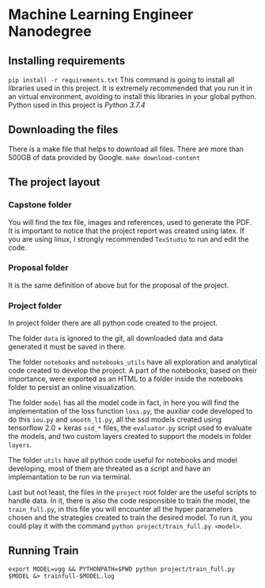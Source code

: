 # Machine Learning Engineer Nanodegree

## Installing requirements
`pip install -r requirements.txt` This command is going to install all libraries used in this project. It is extremely recommended that you run it in an virtual environment, avoiding to install this libraries in your global python. Python used in this project is *Python 3.7.4*

## Downloading the files
There is a make file that helps to download all files. There are more than 500GB of data provided by Google.
`make download-content`

## The project layout

### Capstone folder

You will find the tex file, images and references, used to generate the PDF. It is important to notice that the project report was created using latex. If you are using linux, I strongly recommended `TexStudio` to run and edit the code.

### Proposal folder

It is the same definition of above but for the proposal of the project.

### Project folder

In project folder there are all python code created to the project.

The folder `data` is ignored to the git, all downloaded data and data generated it must be saved in there.

The folder `notebooks` and `notebooks_utils` have all exploration and analytical code created to develop the project. A part of the notebooks, based on their importance, were exported as an HTML to a folder inside the notebooks folder to persist an online visualization.

The folder `model` has all the model code in fact, in here you will find the implementation of the loss function `loss.py`, the auxiliar code developed to do this `iou.py` and `smooth_l1.py`, all the ssd models created using tensorflow 2.0 + keras `ssd_*` files, the `evaluator.py` script used to evaluate the models, and two custom layers created to support the models in folder `layers`.

The folder `utils` have all python code useful for notebooks and model developing, most of them are threated as a script and have an implemantation to be run via terminal.

Last but not least, the files in the `project` root folder are the useful scripts to handle data. In it, there is also the code responsible to train the model, the `train_full.py`, in this file you will encounter all the hyper parameters chosen and the strategies created to train the desired model. To run it, you could play it with the command `python project/train_full.py <model>`. 

## Running Train
`export MODEL=vgg && PYTHONPATH=$PWD python project/train_full.py $MODEL &> trainfull-$MODEL.log`
